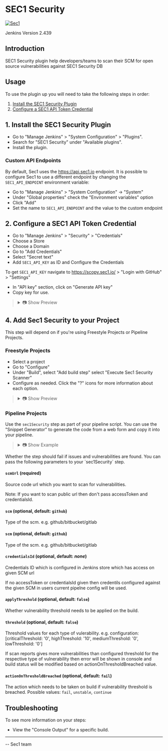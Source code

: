 # SEC1 Security

[![Sec1](https://sec1.io/wp-content/uploads/2024/01/rounded-logo-sec1-git.png)](https://sec1.io)

Jenkins Version 2.439

## Introduction

SEC1 Security plugin help developers/teams to scan their SCM for open source vulnerabilities against SEC1 Security DB

## Usage
To use the plugin up you will need to take the following steps in order:

1. [Install the SEC1 Security Plugin](#1-install-the-sec1-security-plugin)
2. [Configure a SEC1 API Token Credential](#2-configure-a-sec1-api-token-credential)

## 1. Install the SEC1 Security Plugin

- Go to "Manage Jenkins" > "System Configuration" > "Plugins".
- Search for "SEC1 Security" under "Available plugins".
- Install the plugin.

### Custom API Endpoints

By default, Sec1 uses the https://api.sec1.io endpoint. 
It is possible to configure Sec1 to use a different endpoint by changing the `SEC1_API_ENDPOINT` environment variable:

- Go to "Manage Jenkins" > "System Configuration" -> "System"
- Under "Global properties" check the "Environment variables" option
- Click "Add"
- Set the name to `SEC1_API_ENDPOINT` and the value to the custom endpoint


## 2. Configure a SEC1 API Token Credential

- Go to "Manage Jenkins" > "Security" > "Credentials"
- Choose a Store
- Choose a Domain
- Go to "Add Credentials"
- Select "Secret text"
- Add `SEC1_API_KEY` as ID and Configure the Credentials

To get `SEC1_API_KEY` navigate to https://scopy.sec1.io/ > "Login with GitHub" > "Settings" 
- In "API key" section, click on "Generate API key"
- Copy key for use.

<blockquote>
<details>
<summary>📷 Show Preview</summary>

![Sec1 API Token](docs/sec1-configuration-api-key.png)

</details>
</blockquote>

## 4. Add Sec1 Security to your Project

This step will depend on if you're using Freestyle Projects or Pipeline Projects.

### Freestyle Projects

- Select a project
- Go to "Configure"
- Under "Build", select "Add build step" select "Execute Sec1 Security Scanner"
- Configure as needed. Click the "?" icons for more information about each option.

<blockquote>
<details>
<summary>📷 Show Preview</summary>

![Basic configuration](docs/sec1-buildstep.png)

</details>
</blockquote>

### Pipeline Projects

Use the `sec1Security` step as part of your pipeline script. You can use the "Snippet Generator" to generate the code
from a web form and copy it into your pipeline.

<blockquote>
<details>
<summary>📷 Show Example</summary>

```groovy
pipeline {
  agent any

  stages {
    stage('Build') {
      steps {
        echo 'Building...'
      }
    }
    stage('Sec1 Security') {
            steps {
                script {
                    //Prepare your credentials which will be used to access the SCM url given to scanner
                    //This is optional if your SCM url is public
                    def creds
                    withCredentials([usernamePassword(credentialsId: 'CRED-ID', usernameVariable: 'USERNAME', passwordVariable: 'PASSWORD')]) {
                      creds = "${USERNAME}:${PASSWORD}"
                    }
                    sec1Security (
                        scmUrl: "<SCMURL>", 
                        scm: "<type-of-scm>", //e.g. github
                        accessToken: creds, //you can skip withCredentials and credentialsId as accessToken will take precedence over both
                        credentialsId: "CRED-ID", //if you pass this then you can skip above withCredentials section
                        applyThreshold: true,
                        threshold: [criticalThreshold: '0', highThreshold: '10'],
                        actionOnThresholdBreached: "unstable" //possible values are fail,unstable,continue. default: fail
                    )
                }
            }
        }
    stage('Deploy') {
      steps {
        echo 'Deploying...'
      }
    }
  }
}
```

</details>
</blockquote>
Whether the step should fail if issues and vulnerabilities are found.
You can pass the following parameters to your `sec1Security` step.

#### `scmUrl` (required)

Source code url which you want to scan for vulnerabilities.

Note: If you want to scan public url then don't pass accessToken and credentialsId.

#### `scm` (optional, default: `github`)

Type of the scm. e.g. github/bitbucket/gitlab

#### `scm` (optional, default: `github`)

Type of the scm. e.g. github/bitbucket/gitlab

#### `credentialsId` (optional, default: *none*)

Credentials ID which is configured in Jenkins store which has access on given SCM url

If no accessToken or credentialsId given then credentils configured against the given SCM in users current pipelne config will be used.

#### `applyThreshold` (optional, default: `false`)

Whether vulnerability threshold needs to be applied on the build.

#### `threshold` (optional, default: `false`)

Threshold values for each type of vulerability. e.g. configuration:
[criticalThreshold: '0', highThreshold: '10', mediumThreshold: '0', lowThreshold: '0']

If scan reports gives more vulnerabilities than configured threshold for the respective type of vulnerability then error will be shown in console and build status will be modified based on actionOnThresholdBreached value.

#### `actionOnThresholdBreached` (optional, default: `fail`)

The action which needs to be taken on build if vulnerability threshold is breached. Possible values: `fail`, `unstable`, `continue`

## Troubleshooting

To see more information on your steps:

- View the "Console Output" for a specific build.

---

-- Sec1 team